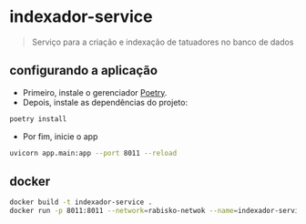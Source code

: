 # indexador-service

> Serviço para a criação e indexação de tatuadores no banco de dados

## configurando a aplicação

- Primeiro, instale o gerenciador [Poetry](https://python-poetry.org).
- Depois, instale as dependências do projeto:

```bash
poetry install
```

- Por fim, inicie o app

```bash
uvicorn app.main:app --port 8011 --reload
```

## docker

```bash
docker build -t indexador-service .
docker run -p 8011:8011 --network=rabisko-netwok --name=indexador-service indexador-service
```